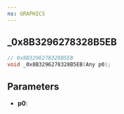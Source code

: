 ```yaml
---
ns: GRAPHICS
---
```

## _0x8B3296278328B5EB

```c
// 0x8B3296278328B5EB
void _0x8B3296278328B5EB(Any p0);
```

## Parameters
* **p0**:
